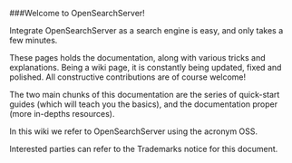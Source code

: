 ###Welcome to OpenSearchServer!

Integrate OpenSearchServer as a search engine  is easy, and only takes a few minutes.

These pages holds the documentation, along with various tricks and explanations. Being a wiki page, it is constantly being updated, fixed and polished. All constructive contributions are of course welcome!

The two main chunks of this documentation are the series of quick-start guides (which will teach you the basics), and the documentation proper (more in-depths resources).

In this wiki we refer to OpenSearchServer using the acronym OSS.

Interested parties can refer to the Trademarks notice for this document.